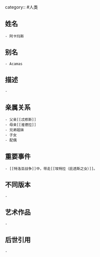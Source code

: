 category:: #人类
## 姓名
	- 阿卡玛斯
## 别名
	- Acamas
## 描述
	-
## 亲属关系
	- 父亲[[忒修斯]]
	- 母亲[[淮德拉]]
	- 兄弟姐妹
	- 子女
	- 配偶
## 重要事件
	- [[特洛亚战争]]中，带走[[埃特拉（庇透斯之女）]]。
## 不同版本
	-
## 艺术作品
	-
## 后世引用
	-

